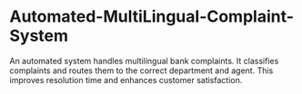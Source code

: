# Automated-MultiLingual-Complaint-System
An automated system handles multilingual bank complaints. It classifies complaints and routes them to the correct department and agent. This improves resolution time and enhances customer satisfaction.
